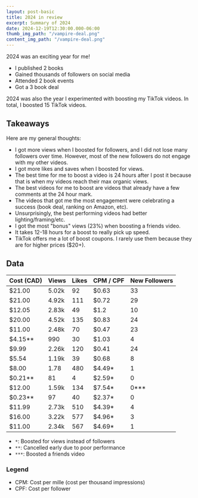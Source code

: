 ```yaml
---
layout: post-basic
title: 2024 in review
excerpt: Summary of 2024
date: 2024-12-19T12:30:00.000-06:00
thumb_img_path: "/vampire-deal.png"
content_img_path: "/vampire-deal.png"
---
```


2024 was an exciting year for me!

* I published 2 books
* Gained thousands of followers on social media
* Attended 2 book events
* Got a 3 book deal

2024 was also the year I experimented with boosting my TikTok videos. In total, I boosted 15 TikTok videos.

## Takeaways

Here are my general thoughts:

* I got more views when I boosted for followers, and I did not lose many followers over time. However, most of the new followers do not engage with my other videos.
* I got more likes and saves when I boosted for views.
* The best time for me to boost a video is 24 hours after I post it because that is when my videos reach their max organic views.
* The best videos for me to boost are videos that already have a few comments at the 24 hour mark.
* The videos that got me the most engagement were celebrating a success (book deal, ranking on Amazon, etc).
* Unsurprisingly, the best performing videos had better lighting/framing/etc.
* I got the most "bonus" views (23%) when boosting a friends video.
* It takes 12-18 hours for a boost to really pick up speed.
* TikTok offers me a lot of boost coupons. I rarely use them because they are for higher prices ($20+).

## Data

| Cost (CAD) | Views | Likes | CPM / CPF | New Followers |
|:-----------|:------|:------|:----|:------|
| $21.00 | 5.02k | 92 | $0.63 | 33 |
| $21.00 | 4.92k | 111 | $0.72 | 29 |
| $12.05 | 2.83k | 49 | $1.2 | 10 |
| $20.00 | 4.52k | 135 | $0.83 | 24 |
| $11.00 | 2.48k | 70 | $0.47 | 23 |
| $4.15** | 990 | 30 | $1.03 | 4 |
| $9.99 | 2.26k | 120 | $0.41 | 24 |
| $5.54 | 1.19k | 39 | $0.68 | 8 |
| $8.00 | 1.78 | 480 | $4.49* | 1 |
| $0.21** | 81 | 4 | $2.59* | 0 |
| $12.00 | 1.59k | 134 | $7.54* | 0*** |
| $0.23** | 97 | 40 | $2.37* | 0 |
| $11.99 | 2.73k | 510 | $4.39* | 4 |
| $16.00 | 3.22k | 577 | $4.96* | 3 |
| $11.00 | 2.34k | 567 | $4.69* | 1 |

* `*`: Boosted for views instead of followers
* `**`: Cancelled early due to poor performance
* `***`: Boosted a friends video

### Legend 

* CPM: Cost per mille (cost per thousand impressions)
* CPF: Cost per follower 